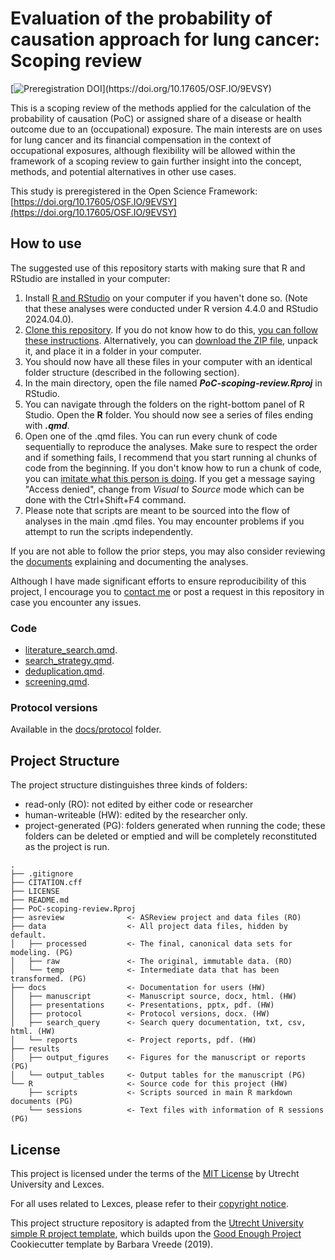 # Evaluation of the probability of causation approach for lung cancer: Scoping review

[![Preregistration DOI](https://img.shields.io/badge/Preregistration_DOI-10.17605%2FOSF.IO%2F9EVSY-%23000080?)](https://doi.org/10.17605/OSF.IO/9EVSY)

This is a scoping review of the methods applied for the calculation of the probability of causation (PoC) or assigned share of a disease or health outcome due to an (occupational) exposure. The main interests are on uses for lung cancer and its financial compensation in the context of occupational exposures, although flexibility will be allowed within the framework of a scoping review to gain further insight into the concept, methods, and potential alternatives in other use cases.

This study is preregistered in the Open Science Framework: [https://doi.org/10.17605/OSF.IO/9EVSY](https://doi.org/10.17605/OSF.IO/9EVSY)

## How to use 

The suggested use of this repository starts with making sure that R and RStudio are installed in your computer:
1. Install [R and RStudio](https://posit.co/download/rstudio-desktop/) on your computer if you haven't done so. (Note that these analyses were conducted under R version 4.4.0 and RStudio 2024.04.0).
2. [Clone this repository](https://docs.github.com/en/repositories/creating-and-managing-repositories/cloning-a-repository). If you do not know how to do this, [you can follow these instructions](https://docs.github.com/en/desktop/overview/getting-started-with-github-desktop). Alternatively, you can [download the ZIP file](https://github.com/UtrechtUniversity/lexces-silicosis-predict/archive/refs/heads/main.zip), unpack it, and place it in a folder in your computer.
3. You should now have all these files in your computer with an identical folder structure (described in the following section).
4. In the main directory, open the file named ***PoC-scoping-review.Rproj*** in RStudio.
5. You can navigate through the folders on the right-bottom panel of R Studio. Open the **R** folder. You should now see a series of files ending with ***.qmd***.
6. Open one of the .qmd files. You can run every chunk of code sequentially to reproduce the analyses. Make sure to respect the order and if something fails, I recommend that you start running al chunks of code from the beginning. If you don't know how to run a chunk of code, you can [imitate what this person is doing](https://youtu.be/RPF6gGyeJmg?feature=shared&t=30). If you get a message saying "Access denied", change from *Visual* to *Source* mode which can be done with the Ctrl+Shift+F4 command.
7. Please note that scripts are meant to be sourced into the flow of analyses in the main .qmd files. You may encounter problems if you attempt to run the scripts independently. 

If you are not able to follow the prior steps, you may also consider reviewing the [documents](docs/reports) explaining and documenting the analyses. 

Although I have made significant efforts to ensure reproducibility of this project, I encourage you to [contact me](mailto:j.mancillagalindo@uu.nl) or post a request in this repository in case you encounter any issues.   

### Code 

-   [literature_search.qmd](R/literature_search.qmd). 
-   [search_strategy.qmd](R/search_strategy.qmd). 
-   [deduplication.qmd](R/data_extraction.qmd).
-   [screening.qmd](R/data_analysis.qmd).

### Protocol versions 

Available in the [docs/protocol](docs/protocol) folder.

## Project Structure

The project structure distinguishes three kinds of folders:
- read-only (RO): not edited by either code or researcher
- human-writeable (HW): edited by the researcher only.
- project-generated (PG): folders generated when running the code; these folders can be deleted or emptied and will be completely reconstituted as the project is run.

```         
.
├── .gitignore
├── CITATION.cff
├── LICENSE
├── README.md
├── PoC-scoping-review.Rproj
├── asreview              <- ASReview project and data files (RO)
├── data                  <- All project data files, hidden by default. 
│   ├── processed         <- The final, canonical data sets for modeling. (PG)
│   ├── raw               <- The original, immutable data. (RO)
│   └── temp              <- Intermediate data that has been transformed. (PG)
├── docs                  <- Documentation for users (HW)
│   ├── manuscript        <- Manuscript source, docx, html. (HW)
│   ├── presentations     <- Presentations, pptx, pdf. (HW)
│   ├── protocol          <- Protocol versions, docx. (HW)
│   ├── search_query      <- Search query documentation, txt, csv, html. (HW)
│   └── reports           <- Project reports, pdf. (HW)
├── results
│   ├── output_figures    <- Figures for the manuscript or reports (PG)
│   └── output_tables     <- Output tables for the manuscript (PG)
└── R                     <- Source code for this project (HW)
    ├── scripts           <- Scripts sourced in main R markdown documents (PG)
    └── sessions          <- Text files with information of R sessions (PG)

```

## License

This project is licensed under the terms of the [MIT License](/LICENSE) by Utrecht University and Lexces. 

For all uses related to Lexces, please refer to their [copyright notice](https://www.lexces.nl/en/copyright).

This project structure repository is adapted from the [Utrecht University simple R project template](https://github.com/UtrechtUniversity/simple-r-project), which builds upon the [Good Enough Project](https://github.com/bvreede/good-enough-project) Cookiecutter template by Barbara Vreede (2019).